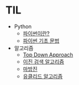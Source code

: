 # TIL

* Python
  * [파이썬이란?](https://github.com/Limdongdang/TIL/blob/main/Python/%ED%8C%8C%EC%9D%B4%EC%8D%AC%EC%9D%B4%EB%9E%80%3F.md)
  * [파이썬 기초 문법](https://github.com/Limdongdang/TIL/blob/main/Python/%ED%8C%8C%EC%9D%B4%EC%8D%AC%20%EA%B8%B0%EC%B4%88%20%EB%AC%B8%EB%B2%95.md)
* 알고리즘
  * [Top Down Approach](https://github.com/Limdongdang/TIL/blob/main/Algorithm/Top_down_approach)
  * [이진 검색 알고리즘](https://github.com/Limdongdang/TIL/blob/main/Algorithm/Binary_Search.md)
  * [마방진](https://github.com/Limdongdang/TIL/blob/main/Algorithm/%EB%A7%88%EB%B0%A9%EC%A7%84)
  * [유클리드 알고리즘](https://github.com/Limdongdang/TIL/blob/main/Algorithm/Euclidean%20algorithm.md)

